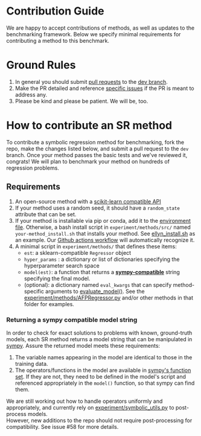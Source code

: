 Contribution Guide
==================

We are happy to accept contributions of methods, as well as updates to the benchmarking framework. 
Below we specify minimal requirements for contributing a method to this benchmark.

Ground Rules
=============

1. In general you should submit [pull requests](https://github.com/cavalab/srbench/compare) to the [dev branch](https://github.com/cavalab/srbench/tree/dev). 
2. Make the PR detailed and reference [specific issues](https://github.com/cavalab/srbench/issues) if the PR is meant to address any. 
3. Please be kind and please be patient. We will be, too.  

How to contribute an SR method
==============================

To contribute a symbolic regression method for benchmarking, fork the repo, make the changes listed below, and submit a pull request to the `dev` branch. 
Once your method passes the basic tests and we've reviewed it, congrats! 
We will plan to benchmark your method on hundreds of regression problems. 

## Requirements

1. An open-source method with a [scikit-learn compatible API](https://scikit-learn.org/stable/developers/develop.html)
2. If your method uses a random seed, it should have a `random_state` attribute that can be set.
3. If your method is installable via pip or conda, add it to the [environment file](https://github.com/cavalab/srbench/blob/master/environment.yml). 
  Otherwise, a bash install script in `experiment/methods/src/` named `your-method_install.sh` that installs your method. 
  See [ellyn_install.sh](https://github.com/cavalab/srbench/blob/master/experiment/methods/src/ellyn_install.sh) as an example. 
  Our [Github actions workflow](https://github.com/cavalab/srbench/blob/master/.github/workflows/test.yml) will automatically recognize it. 
4. A minimal script in `experiment/methods/` that defines these items:
    -   `est`: a sklearn-compatible `Regressor` object 
    -   `hyper_params` : a dictionary or list of dictionaries specifying the hyperparameter search space
    -   `model(est)`: a function that returns a [**sympy-compatible**](https://www.sympy.org) string specifying the final model.
    -   (optional): a dictionary named `eval_kwargs` that can specify method-specific arguments to [evaluate_model()](https://github.com/cavalab/srbench/blob/e3ba2c71dd08b1aaa76414a0af10411b98db59ee/experiment/evaluate_model.py#L24).
  See the [experiment/methods/AFPRegressor.py](https://github.com/cavalab/srbench/blob/master/experiment/methods/AFPRegressor.py) and/or other methods in that folder for examples.

### Returning a sympy compatible model string
In order to check for exact solutions to problems with known, ground-truth models, each SR method returns a model string that can be manipulated in [sympy](https://www.sympy.org). 
Assure the returned model meets these requirements:

1. The variable names appearing in the model are identical to those in the training data.
2. The operators/functions in the model are available in [sympy's function set](https://docs.sympy.org/latest/modules/functions/index.html). 
If they are not, they need to be defined in the model's script and referenced appropriately in the `model()` function, so that sympy can find them. 

We are still working out how to handle operators uniformly and appropriately, and currently rely on [experiment/symbolic_utils.py](https://github.com/EpistasisLab/srbench/blob/master/experiment/symbolic_utils.py) to post-process models.  
However, new additions to the repo should not require post-processing for compatibility.
See issue #58 for more details.
